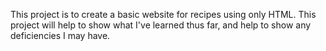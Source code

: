 This project is to create a basic website for recipes using only HTML. This project will help to show what I've learned thus far, and help to show any deficiencies I may have.